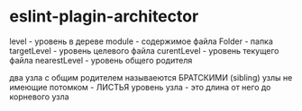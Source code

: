 # eslint-plagin-architector

level - уровень в дереве
module - содержимое файла
Folder - папка
targetLevel - уровень целевого файла
curentLevel - уровень текущего файла
nearestLevel - уровень общего родителя

два узла с общим родителем называеются БРАТСКИМИ (sibling)
узлы не имеющие потомком - ЛИСТЬЯ
уровень узла - это длина от него до корневого узла
